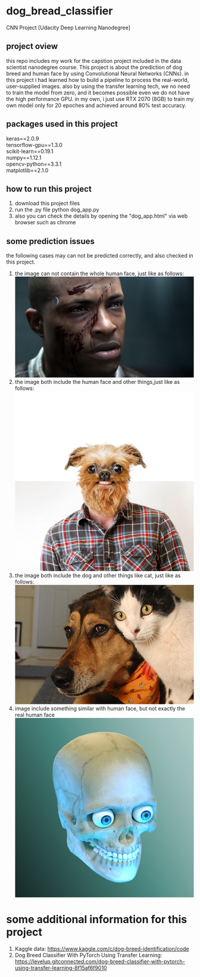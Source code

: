 # dog_bread_classifier

CNN Project [Udacity Deep Learning Nanodegree]

## project oview
this repo includes my work for the capstion project included in the data scientist nanodegree course. This project is about the prediction of dog breed and human face by using Convolutional Neural Networks (CNNs). in this project i had learned how to build a pipeline to process the real-world, user-supplied images. also by using the transfer learning tech, we no need to train the model from zero, and it becomes possible even we do not have the high performance GPU. in my own, i just use RTX 2070 (8GB) to train my own model only for 20 epoches and achieved around 80% test accuracy. 

## packages used in this project
keras==2.0.9   \
tensorflow-gpu==1.3.0  \
scikit-learn==0.19.1  \
numpy==1.12.1  \
opencv-python==3.3.1  \
matplotlib==2.1.0


## how to run this project
1) download this project files
2) run the .py file
  python dog_app.py
3) also you can check the details by opening the "dog_app.html" via web browser such as chrome

## some prediction issues
  the following cases may can not be predicted correctly, and also checked in this project.
  1) the image can not contain the whole human face, just like as follows:
   ![alt text](/test_images/human_1.jpg "mess-labels")
  2) the image both include the human face and other things,just like as follows:
   ![alt text](/test_images/dog_human_1.jpeg "mess-labels")
  3) the image both include the dog and other things like cat, just like as follows:
  ![alt text](/test_images/cat_dog_1.jpeg "mess-labels")
  4) image include something similar with human face, but not exactly the real human face
  ![alt text](/test_images/human_2.png "mess-labels")

# some additional information for this project

1) Kaggle data: https://www.kaggle.com/c/dog-breed-identification/code
2) Dog Breed Classifier With PyTorch Using Transfer Learning: 
	https://levelup.gitconnected.com/dog-breed-classifier-with-pytorch-using-transfer-learning-8f15af6f9010
